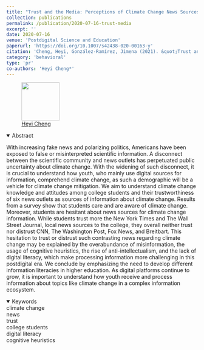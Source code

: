 ```yaml
---
title: "Trust and the Media: Perceptions of Climate Change News Sources Among US College Students"
collection: publications
permalink: /publication/2020-07-16-trust-media
excerpt: ''
date: 2020-07-16
venue: 'Postdigital Science and Education'
paperurl: 'https://doi.org/10.1007/s42438-020-00163-y'
citation: 'Cheng, Heyi, González-Ramírez, Jimena (2021). &quot;Trust and the Media: Perceptions of Climate Change News Sources Among US College Students&quot; <i> Postdigit Sci Educ </i>. 3(1): 910-933'
category: 'behavioral'
type: 'pr'
co-authors: 'Heyi Cheng*'
---
```


<!-- Google tag (gtag.js) -->
<script async src="https://www.googletagmanager.com/gtag/js?id=G-Q95WSVMDNZ"></script>
<script>
  window.dataLayer = window.dataLayer || [];
  function gtag(){dataLayer.push(arguments);}
  gtag('js', new Date());

  gtag('config', 'G-Q95WSVMDNZ');
</script>

<body>
<div class="image-container">
        <figure>
            <img src="/images/co-authors/heyi_cheng.png" width="100" height="auto">
            <figcaption><a href="https://www.linkedin.com/in/heyi-cheng/" target="_blank">Heyi Cheng</a></figcaption>
        </figure>       
        <!-- Add more images as needed -->
    </div>
</body>



<details open>
<summary>
Abstract
</summary>

<p>
With increasing fake news and polarizing politics, Americans have been exposed to false or misinterpreted scientific information. A disconnect between the scientific community and news outlets has perpetuated public uncertainty about climate change. With the widening of such disconnect, it is crucial to understand how youth, who mainly use digital sources for information, comprehend climate change, as such a demographic will be a vehicle for climate change mitigation. We aim to understand climate change knowledge and attitudes among college students and their trustworthiness of six news outlets as sources of information about climate change. Results from a survey show that students care and are aware of climate change. Moreover, students are hesitant about news sources for climate change information. While students trust more the New York Times and The Wall Street Journal, local news sources to the college, they overall neither trust nor distrust CNN, The Washington Post, Fox News, and Breitbart. This hesitation to trust or distrust such contrasting news regarding climate change may be explained by the overabundance of misinformation, the usage of cognitive heuristics, the rise of anti-intellectualism, and the lack of digital literacy, which make processing information more challenging in this postdigital era. We conclude by emphasizing the need to develop different information literacies in higher education. As digital platforms continue to grow, it is important to understand how youth receive and process information about topics like climate change in a complex information ecosystem.
</p>

</details>

<details open>
<summary>
Keywords
</summary>
climate change <br> 
news <br>
trust <br>
college students <br>
digital literacy <br>
cognitive heuristics <br>

<br>

</details>
